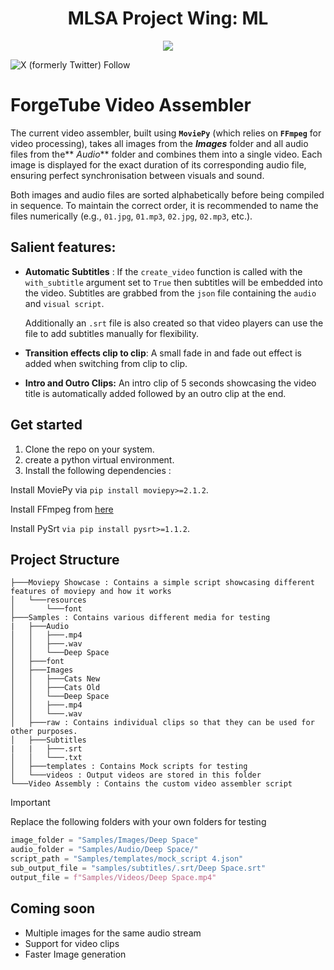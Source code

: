 <a>
  <h1 align="center"> MLSA Project Wing: ML </h1>
</a>
<p align="center"> <img src="https://avatars.githubusercontent.com/u/79008924?s=280&v=4">
</p>

![X (formerly Twitter) Follow](https://img.shields.io/twitter/follow/mlsakiit)

# ForgeTube Video Assembler
The current video assembler, built using **`MoviePy`** (which relies on **`FFmpeg`** for video processing), takes all images from the ***Images*** folder and all audio files from the** *Audio*** folder and combines them into a single video. Each image is displayed for the exact duration of its corresponding audio file, ensuring perfect synchronisation between visuals and sound.  

Both images and audio files are sorted alphabetically before being compiled in sequence. To maintain the correct order, it is recommended to name the files numerically (e.g., `01.jpg`, `01.mp3`, `02.jpg`, `02.mp3`, etc.).

## Salient features:
- **Automatic Subtitles** : If the `create_video` function is called with the `with_subtitle` argument set to `True` then subtitles will be embedded into the video. Subtitles are grabbed from the `json` file containing the `audio` and `visual script`.
  
  Additionally an `.srt` file is also created so that video players can use the file to add subtitles manually for flexibility.
- **Transition effects clip to clip**: A small fade in and fade out effect is added when switching from clip to clip.
- **Intro and Outro Clips:** An intro clip of 5 seconds showcasing the video title is automatically added followed by an outro clip at the end.

## Get started 
1. Clone the repo on your system.
2. create a python virtual environment.
3. Install the following dependencies :

Install MoviePy via `pip install moviepy>=2.1.2`.

Install FFmpeg from [here](https://www.ffmpeg.org/download.html)

Install PySrt `via pip install pysrt>=1.1.2`.


## Project Structure
```
├───Moviepy Showcase : Contains a simple script showcasing different features of moviepy and how it works
│   └───resources
│       └───font
├───Samples : Contains various different media for testing
|   ├───Audio
│   │   ├───.mp4
│   │   ├───.wav
│   │   └───Deep Space
│   ├───font
│   ├───Images
│   │   ├───Cats New
│   │   ├───Cats Old
│   │   └───Deep Space
│   │   ├───.mp4
│   │   └───.wav
│   ├───raw : Contains individual clips so that they can be used for other purposes.
│   ├───Subtitles
|   |   ├───.srt
│   │   └───.txt
│   ├───templates : Contains Mock scripts for testing
│   └───videos : Output videos are stored in this folder
└───Video Assembly : Contains the custom video assembler script
```


> [!IMPORTANT]
> Replace the following folders with your own folders for testing

```py
image_folder = "Samples/Images/Deep Space"  
audio_folder = "Samples/Audio/Deep Space/"  
script_path = "Samples/templates/mock_script 4.json" 
sub_output_file = "samples/subtitles/.srt/Deep Space.srt"
output_file = f"Samples/Videos/Deep Space.mp4"
```

## Coming soon
- Multiple images for the same audio stream
- Support for video clips
- Faster Image generation
